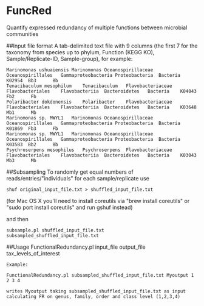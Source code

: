 # FuncRed
Quantify expressed redundancy of multiple functions between microbial communities

##Input file format
A tab-delimited text file with 9 columns (the first 7 for the taxonomy from species up to phylum, Function (KEGG KO), Sample/Replicate-ID, Sample-group), for example:

	Marinomonas ushuaiensis	Marinomonas	Oceanospirillaceae	Oceanospirillales	Gammaproteobacteria	Proteobacteria	Bacteria	K02954	Bb3 	 Bb
	Tenacibaculum mesophilum	Tenacibaculum	Flavobacteriaceae	Flavobacteriales	Flavobacteriia	Bacteroidetes	Bacteria	K04043	Fb2 	 Fb
	Polaribacter dokdonensis	Polaribacter	Flavobacteriaceae	Flavobacteriales	Flavobacteriia	Bacteroidetes	Bacteria	K03648	Mb1 	 Mb
	Marinomonas sp. MWYL1	Marinomonas	Oceanospirillaceae	Oceanospirillales	Gammaproteobacteria	Proteobacteria	Bacteria	K01869	Fb3 	 Fb
	Marinomonas sp. MWYL1	Marinomonas	Oceanospirillaceae	Oceanospirillales	Gammaproteobacteria	Proteobacteria	Bacteria	K03583	Bb2 	 Bb
	Psychroserpens mesophilus	Psychroserpens	Flavobacteriaceae	Flavobacteriales	Flavobacteriia	Bacteroidetes	Bacteria	K03043	Mb3 	 Mb

##Subsampling
To randomly get equal numbers of reads/entries/"individuals" for each sample/replicate use 

	shuf original_input_file.txt > shuffled_input_file.txt
(for Mac OS X you'll need to install coreutils via "brew install coreutils" or "sudo port install coreutils" and run gshuf instead)

and then 

	subsample.pl shuffled_input_file.txt subsampled_shuffled_input_file.txt

##Usage
FunctionalRedundancy.pl input_file output_file tax_levels_of_interest 

	Example:
	
	FunctionalRedundancy.pl subsampled_shuffled_input_file.txt Myoutput 1 2 3 4
	
	writes Myoutput taking subsampled_shuffled_input_file.txt as input calculating FR on genus, family, order and class level (1,2,3,4)


